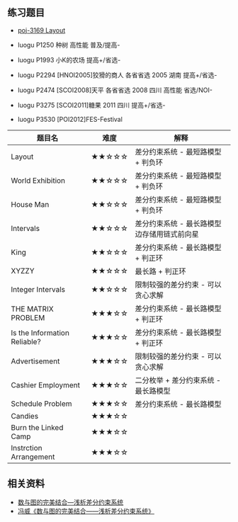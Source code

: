 ## 练习题目


 - [poj-3169 Layout](https://vjudge.net/problem/poj-3169)

 - luogu P1250 种树 高性能 普及/提高-
 - luogu P1993 小K的农场 提高+/省选-
 - luogu P2294 [HNOI2005]狡猾的商人 各省省选 2005 湖南 提高+/省选-
 - luogu P2474 [SCOI2008]天平 各省省选 2008 四川 高性能 省选/NOI-
 - luogu P3275 [SCOI2011]糖果 2011 四川 提高+/省选-
 - luogu P3530 [POI2012]FES-Festival



| 题目名                       | 难度  | 解释                                         |
|------------------------------|-------|----------------------------------------------|
| Layout                       | ★★☆☆☆ | 差分约束系统 - 最短路模型 + 判负环           |
| World Exhibition             | ★★☆☆☆ | 差分约束系统 - 最短路模型 + 判负环           |
| House Man                    | ★★☆☆☆ | 差分约束系统 - 最短路模型 + 判负环           |
| Intervals                    | ★★☆☆☆ | 差分约束系统 - 最长路模型 边存储用链式前向星 |
| King                         | ★★☆☆☆ | 差分约束系统 - 最长路模型 + 判正环           |
| XYZZY                        | ★★☆☆☆ | 最长路 + 判正环                              |
| Integer Intervals            | ★★☆☆☆ | 限制较强的差分约束 - 可以贪心求解            |
| THE MATRIX PROBLEM           | ★★★☆☆ | 差分约束系统 - 最长路模型 + 判正环           |
| Is the Information Reliable? | ★★★☆☆ | 差分约束系统 - 最长路模型 + 判正环           |
| Advertisement                | ★★★☆☆ | 限制较强的差分约束 - 可以贪心求解            |
| Cashier Employment           | ★★★☆☆ | 二分枚举 + 差分约束系统 - 最长路模型         |
| Schedule Problem             | ★★★☆☆ | 差分约束系统 - 最长路模型                    |
| Candies                      | ★★★☆☆ |                                              |
| Burn the Linked Camp         | ★★★☆☆ |                                              |
| Instrction Arrangement       | ★★★☆☆ |                                              |


## 相关资料

 - [数与图的完美结合—浅析差分约束系统](https://wenku.baidu.com/view/0162ad40ed630b1c59eeb5f2.html?rec_flag=default&sxts=1531878763253)
 - [冯威《数与图的完美结合——浅析差分约束系统》](https://wenku.baidu.com/view/108cab976bec0975f465e2d5.html)
